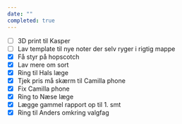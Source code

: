 ```yaml
---
date: ""
completed: true
---
```

- [ ] 3D print til Kasper
- [ ] Lav template til nye noter der selv ryger i rigtig mappe
- [x] Få styr på hopscotch
- [x] Lav mere om sort
- [x] Ring til Hals læge
- [x] Tjek pris må skærm til Camilla phone
- [x] Fix Camilla phone
- [x] Ring to Næse læge
- [x] Lægge gammel rapport op til 1. smt
- [x] Ring til Anders omkring valgfag
